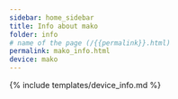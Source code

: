 ```yaml
---
sidebar: home_sidebar
title: Info about mako
folder: info
# name of the page (/{{permalink}}.html)
permalink: mako_info.html
device: mako
---
```

{% include templates/device_info.md %}
